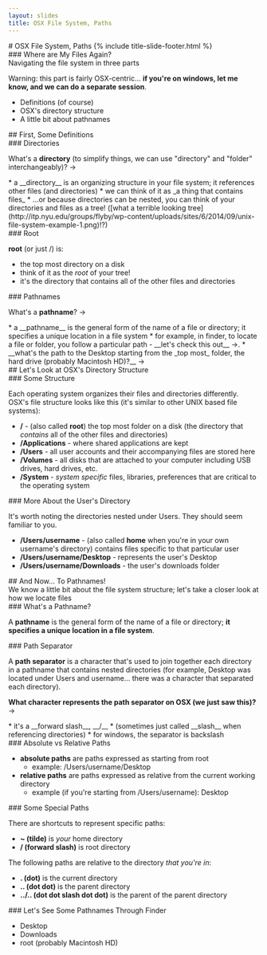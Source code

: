 ```yaml
---
layout: slides
title: OSX File System, Paths
---
```

<section markdown="block" class="title-slide">
#  OSX File System, Paths
{% include title-slide-footer.html %}
</section>

<section markdown="block">
###  Where are My Files Again?

<aside>Navigating the file system in three parts</aside>

Warning: this part is fairly OSX-centric... __if you're on windows, let me know, and we can do a separate session__.

* Definitions (of course)
* OSX's directory structure
* A little bit about pathnames

</section>

<section markdown="block">
##  First, Some Definitions
</section>


<section markdown="block">
###  Directories

What's a __directory__ (to simplify things, we can use "directory" and "folder" interchangeably)? &rarr;

<div class="incremental" markdown="block">
* a __directory__ is an organizing structure in your file system; it references other files (and directories)
* we can think of it as _a thing that contains files_ 
* ...or because directories can be nested, you can think of your directories and files as a tree! ([what a terrible looking tree](http://itp.nyu.edu/groups/flyby/wp-content/uploads/sites/6/2014/09/unix-file-system-example-1.png)!?)
</div>
</section>

<section markdown="block">
###  Root

__root__ (or just /) is:

* the top most directory on a disk 
* think of it as the _root_ of your tree!
* it's the directory that contains all of the other files and directories
</section>

<section markdown="block">
###  Pathnames

What's a __pathname__? &rarr;

<div class="incremental" markdown="block">
* a __pathname__ is the general form of the name of a file or directory; it specifies a unique location in a file system
* for example, in finder, to locate a file or folder, you follow a particular path - __let's check this out__ &rarr;. 
* __what's the path to the Desktop starting from the _top most_ folder, the hard drive (probably Macintosh HD)?__ &rarr;
</div>
</section>


<section markdown="block">
##  Let's Look at OSX's Directory Structure
</section>

<section markdown="block">
###  Some Structure

Each operating system organizes their files and directories differently.  OSX's file structure looks like this (it's similar to other UNIX based file systems):

* __/__ - (also called __root__) the top most folder on a disk (the directory that _contains_ all of the other files and directories)
* __/Applications__ - where shared applications are kept
* __/Users__ - all user accounts and their accompanying files are stored here
* __/Volumes__ - all disks that are attached to your computer including USB drives, hard drives, etc.
* __/System__ - _system specific_ files, libraries, preferences that are critical to the operating system

</section>

<section markdown="block">
###  More About the User's Directory

It's worth noting the directories nested under Users.  They should seem familiar to you.

* __/Users/username__ - (also called __home__ when you're in your own username's directory) contains files specific to that particular user
* __/Users/username/Desktop__ - represents the user's Desktop
* __/Users/username/Downloads__ - the user's downloads folder
</section>


<section markdown="block">
##  And Now... To Pathnames!

<aside>We know a little bit about the file system structure; let's take a closer look at how we locate files</aside>

</section>

<section markdown="block">
###  What's a Pathname?

A __pathname__ is the general form of the name of a file or directory; __it specifies a unique location in a file system__.
</section>

<section markdown="block">
###  Path Separator

A __path separator__ is a character that's used to join together each directory in a pathname that contains nested directories (for example, Desktop was located under Users and username...  there was a character that separated each directory).  

__What character represents the path separator on OSX (we just saw this)?__ &rarr;

<div class="incremental" markdown="block">
* it's a __forward slash__, __/__
* (sometimes just called __slash__ when referencing directories) 
* for windows, the separator is backslash 
</div>
</section>

<section markdown="block">
###  Absolute vs Relative Paths

* __absolute paths__ are paths expressed as starting from root
	* example: /Users/username/Desktop
* __relative paths__ are paths expressed as relative from the current working directory
	* example (if you're starting from /Users/username): Desktop

</section>

<section markdown="block">
###  Some Special Paths

There are shortcuts to represent specific paths:

* __~ (tilde)__ is _your_ home directory
* __/ (forward slash)__ is root directory

The following paths are relative to the directory _that you're in_:

* __. (dot)__ is the current directory
* __.. (dot dot)__ is the parent directory
* __../.. (dot dot slash dot dot)__ is the parent of the parent directory

</section>

<section markdown="block">
###  Let's See Some Pathnames Through Finder

* Desktop
* Downloads
* root (probably Macintosh HD)
</section>
